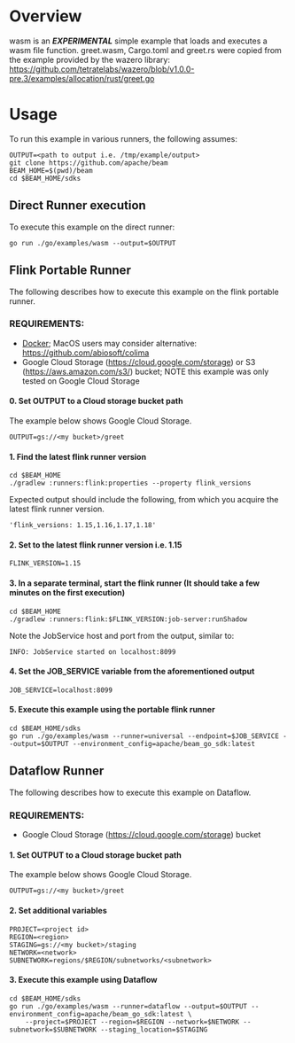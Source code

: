 <!--
    Licensed to the Apache Software Foundation (ASF) under one
    or more contributor license agreements.  See the NOTICE file
    distributed with this work for additional information
    regarding copyright ownership.  The ASF licenses this file
    to you under the Apache License, Version 2.0 (the
    "License"); you may not use this file except in compliance
    with the License.  You may obtain a copy of the License at

      http://www.apache.org/licenses/LICENSE-2.0

    Unless required by applicable law or agreed to in writing,
    software distributed under the License is distributed on an
    "AS IS" BASIS, WITHOUT WARRANTIES OR CONDITIONS OF ANY
    KIND, either express or implied.  See the License for the
    specific language governing permissions and limitations
    under the License.
-->
# Overview

wasm is an **_EXPERIMENTAL_** simple example that loads and executes a wasm file function.
greet.wasm, Cargo.toml and greet.rs were copied from the example provided by the wazero library:
https://github.com/tetratelabs/wazero/blob/v1.0.0-pre.3/examples/allocation/rust/greet.go

# Usage

To run this example in various runners, the following assumes:

```
OUTPUT=<path to output i.e. /tmp/example/output>
git clone https://github.com/apache/beam
BEAM_HOME=$(pwd)/beam
cd $BEAM_HOME/sdks
```

## Direct Runner execution

To execute this example on the direct runner:

```shell
go run ./go/examples/wasm --output=$OUTPUT
```

## Flink Portable Runner

The following describes how to execute this example on the flink portable runner.

### REQUIREMENTS:

- [Docker](https://docker.io); MacOS users may consider alternative: https://github.com/abiosoft/colima
- Google Cloud Storage (https://cloud.google.com/storage) or S3 (https://aws.amazon.com/s3/) bucket;
NOTE this example was only tested on Google Cloud Storage

#### 0. Set OUTPUT to a Cloud storage bucket path

The example below shows Google Cloud Storage.
```
OUTPUT=gs://<my bucket>/greet
```

#### 1. Find the latest flink runner version

```shell
cd $BEAM_HOME
./gradlew :runners:flink:properties --property flink_versions
```

Expected output should include the following, from which you acquire the latest flink runner version.

```shell
'flink_versions: 1.15,1.16,1.17,1.18'
```

#### 2. Set to the latest flink runner version i.e. 1.15

```shell
FLINK_VERSION=1.15
```

#### 3. In a separate terminal, start the flink runner (It should take a few minutes on the first execution)
```shell
cd $BEAM_HOME
./gradlew :runners:flink:$FLINK_VERSION:job-server:runShadow
```

Note the JobService host and port from the output, similar to:

```shell
INFO: JobService started on localhost:8099
```

#### 4. Set the JOB_SERVICE variable from the aforementioned output

```shell
JOB_SERVICE=localhost:8099
```

#### 5. Execute this example using the portable flink runner

```shell
cd $BEAM_HOME/sdks
go run ./go/examples/wasm --runner=universal --endpoint=$JOB_SERVICE --output=$OUTPUT --environment_config=apache/beam_go_sdk:latest
```

## Dataflow Runner

The following describes how to execute this example on Dataflow.

### REQUIREMENTS:

- Google Cloud Storage (https://cloud.google.com/storage) bucket

#### 1. Set OUTPUT to a Cloud storage bucket path

The example below shows Google Cloud Storage.

```shell
OUTPUT=gs://<my bucket>/greet
```

#### 2. Set additional variables

```shell
PROJECT=<project id>
REGION=<region>
STAGING=gs://<my bucket>/staging
NETWORK=<network>
SUBNETWORK=regions/$REGION/subnetworks/<subnetwork>
```

#### 3. Execute this example using Dataflow

```
cd $BEAM_HOME/sdks
go run ./go/examples/wasm --runner=dataflow --output=$OUTPUT --environment_config=apache/beam_go_sdk:latest \
    --project=$PROJECT --region=$REGION --network=$NETWORK --subnetwork=$SUBNETWORK --staging_location=$STAGING
```